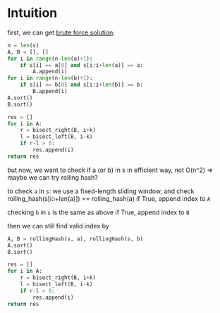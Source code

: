 # Intuition

first, we can get [brute force solution](https://leetcode.com/problems/find-beautiful-indices-in-the-given-array-i/):

```py
n = len(s)
A, B = [], []
for i in range(n-len(a)+1):
    if s[i] == a[0] and s[i:i+len(a)] == a:
        A.append(i)
for i in range(n-len(b)+1):
    if s[i] == b[0] and s[i:i+len(b)] == b:
        B.append(i)
A.sort()
B.sort()

res = []
for i in A:
    r = bisect_right(B, i+k)
    l = bisect_left(B, i-k)
    if r-l > 0:
        res.append(i)
return res       
```

but now, we want to check if a (or b) in s in efficient way, not O(n^2)
=> maybe we can try rolling hash?

to check `a` in `s`:
we use a fixed-length sliding window, and check rolling_hash(s[i:i+len(a)]) == rolling_hash(a)
if True, append index to `A`

checking `b` in `s` is the same as above
if True, append index to `B`

then we can still find valid index by 

```py
A, B = rollingHash(s, a), rollingHash(s, b)
A.sort()
B.sort()

res = []
for i in A:
    r = bisect_right(B, i+k)
    l = bisect_left(B, i-k)
    if r-l > 0:
        res.append(i)
return res 
```